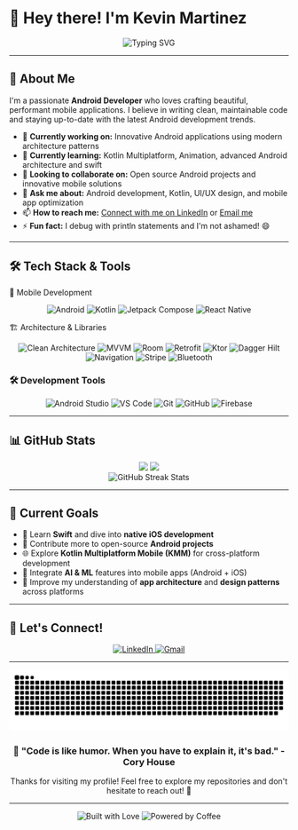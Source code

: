 # 👋 Hey there! I'm Kevin Martinez

<div align="center">
  <img src="https://readme-typing-svg.herokuapp.com?font=Fira+Code&pause=1000&color=2196F3&center=true&vCenter=true&width=435&lines=Android+Developer+%F0%9F%93%B1;Kotlin+%26+Java+Enthusiast;Building+Mobile+Experiences;Always+Learning+%F0%9F%9A%80" alt="Typing SVG" />
</div>

---

## 🚀 About Me

I'm a passionate **Android Developer** who loves crafting beautiful, performant mobile applications. I believe in writing clean, maintainable code and staying up-to-date with the latest Android development trends.

- 🔭 **Currently working on:** Innovative Android applications using modern architecture patterns
- 🌱 **Currently learning:** Kotlin Multiplatform, Animation, advanced Android architecture and swift
- 👯 **Looking to collaborate on:** Open source Android projects and innovative mobile solutions
- 💬 **Ask me about:** Android development, Kotlin, UI/UX design, and mobile app optimization
- 📫 **How to reach me:** [Connect with me on LinkedIn](https://www.linkedin.com/in/kevinmrtinez) or [Email me](mailto:ceronk003@gmail.com)
- ⚡ **Fun fact:** I debug with println statements and I'm not ashamed! 😄

---

## 🛠️ Tech Stack & Tools

📱 Mobile Development
<p align="center">
  <img src="https://img.shields.io/badge/Android-3DDC84?style=for-the-badge&logo=android&logoColor=white" alt="Android"/>
  <img src="https://img.shields.io/badge/Kotlin-0095D5?style=for-the-badge&logo=kotlin&logoColor=white" alt="Kotlin"/>
  <img src="https://img.shields.io/badge/Jetpack%20Compose-4285F4?style=for-the-badge&logo=jetpackcompose&logoColor=white" alt="Jetpack Compose"/>
  <img src="https://img.shields.io/badge/React%20Native-61DAFB?style=for-the-badge&logo=react&logoColor=black" alt="React Native"/>
</p>

🏗️ Architecture & Libraries
<p align="center">
  <img src="https://img.shields.io/badge/Clean%20Architecture-9C27B0?style=for-the-badge" alt="Clean Architecture"/>
  <img src="https://img.shields.io/badge/MVVM-FF6B6B?style=for-the-badge" alt="MVVM"/>
  <img src="https://img.shields.io/badge/Room-4CAF50?style=for-the-badge" alt="Room"/>
  <img src="https://img.shields.io/badge/Retrofit-48B983?style=for-the-badge" alt="Retrofit"/>
  <img src="https://img.shields.io/badge/Ktor-087CFA?style=for-the-badge" alt="Ktor"/>
  <img src="https://img.shields.io/badge/Dagger%20Hilt-FF6B35?style=for-the-badge" alt="Dagger Hilt"/>
  <img src="https://img.shields.io/badge/Navigation-2196F3?style=for-the-badge" alt="Navigation"/>
  <img src="https://img.shields.io/badge/Stripe-635BFF?style=for-the-badge&logo=stripe&logoColor=white" alt="Stripe"/>
  <img src="https://img.shields.io/badge/Bluetooth-0082FC?style=for-the-badge&logo=bluetooth&logoColor=white" alt="Bluetooth"/>
</p>

### 🛠️ Development Tools
<p align="center">
  <img src="https://img.shields.io/badge/Android%20Studio-3DDC84?style=for-the-badge&logo=androidstudio&logoColor=white" alt="Android Studio"/>
  <img src="https://img.shields.io/badge/VS%20Code-007ACC?style=for-the-badge&logo=visualstudiocode&logoColor=white" alt="VS Code"/>
  <img src="https://img.shields.io/badge/Git-F05032?style=for-the-badge&logo=git&logoColor=white" alt="Git"/>
  <img src="https://img.shields.io/badge/GitHub-100000?style=for-the-badge&logo=github&logoColor=white" alt="GitHub"/>
  <img src="https://img.shields.io/badge/Firebase-FFCA28?style=for-the-badge&logo=firebase&logoColor=black" alt="Firebase"/>
</p>

---

## 📊 GitHub Stats

<div align="center">
  <img height="180em" src="https://github-readme-stats.vercel.app/api?username=KevinMartinezC&show_icons=true&theme=tokyonight&include_all_commits=true&count_private=true"/>
  <img height="180em" src="https://github-readme-stats.vercel.app/api/top-langs/?username=KevinMartinezC&layout=compact&langs_count=7&theme=tokyonight"/>
</div>

<div align="center">
  <img src="https://github-readme-streak-stats.herokuapp.com/?user=KevinMartinezC&theme=tokyonight" alt="GitHub Streak Stats"/>
</div>

---


## 🎯 Current Goals

- 📱 Learn **Swift** and dive into **native iOS development**
- 🔧 Contribute more to open-source **Android projects**
- 🌐 Explore **Kotlin Multiplatform Mobile (KMM)** for cross-platform development
- 🤖 Integrate **AI & ML** features into mobile apps (Android + iOS)
- 🧠 Improve my understanding of **app architecture** and **design patterns** across platforms

---

## 🤝 Let's Connect!

<div align="center">
  <a href="https://www.linkedin.com/in/kevinmrtinez">
    <img src="https://img.shields.io/badge/LinkedIn-0077B5?style=for-the-badge&logo=linkedin&logoColor=white" alt="LinkedIn"/>
  </a>
  <a href="mailto:ceronk003@gmail.comcom">
    <img src="https://img.shields.io/badge/Gmail-D14836?style=for-the-badge&logo=gmail&logoColor=white" alt="Gmail"/>
  </a>
  
---

<div align="center">
  <img src="https://raw.githubusercontent.com/platane/snk/output/github-contribution-grid-snake-dark.svg" alt="Snake animation" />
</div>

<div align="center">
  <h3>💫 "Code is like humor. When you have to explain it, it's bad." - Cory House</h3>
  <p>Thanks for visiting my profile! Feel free to explore my repositories and don't hesitate to reach out! 🚀</p>
</div>

---

<div align="center">
  <img src="https://forthebadge.com/images/badges/built-with-love.svg" alt="Built with Love"/>
  <img src="https://forthebadge.com/images/badges/powered-by-coffee.svg" alt="Powered by Coffee"/>
</div>
